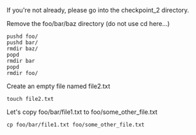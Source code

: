 
If you're not already, please go into the checkpoint_2 directory.

    
Remove the foo/bar/baz directory (do not use cd here...)
    
    pushd foo/ 
    pushd bar/ 
    rmdir baz/ 
    popd 
    rmdir bar 
    popd 
    rmdir foo/
    
Create an empty file named file2.txt
        
    touch file2.txt
    
Let's copy foo/bar/file1.txt to foo/some_other_file.txt

    
    cp foo/bar/file1.txt foo/some_other_file.txt
